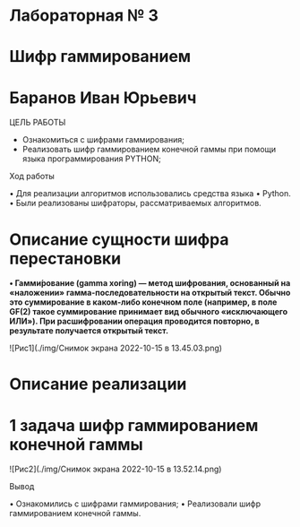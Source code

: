 # Лабораторная № 3
# Шифр гаммированием
# Баранов Иван Юрьевич

ЦЕЛЬ РАБОТЫ

-  Ознакомиться с шифрами гаммирования;
-  Реализовать шифр гаммированием конечной гаммы при помощи языка программирования PYTHON;

Ход работы

•	Для реализации алгоритмов использовались средства языка
•	Python.
•	Были реализованы шифраторы, рассматриваемых алгоритмов. 

# Описание сущности шифра перестановки

**•	Гамми́рование (gamma xoring) — метод шифрования, основанный на «наложении» гамма-последовательности на открытый текст. Обычно это суммирование в каком-либо конечном поле (например, в поле GF(2) такое суммирование принимает вид обычного «исключающего ИЛИ»). При расшифровании операция проводится повторно, в результате получается открытый текст.**

![Рис1](./img/Снимок экрана 2022-10-15 в 13.45.03.png)
 
# Описание реализации
# 1 задача шифр гаммированием конечной гаммы
![Рис2](./img/Снимок экрана 2022-10-15 в 13.52.14.png)

Вывод

•	Ознакомились с шифрами гаммирования;
•	Реализовали шифр гаммированием конечной гаммы.
